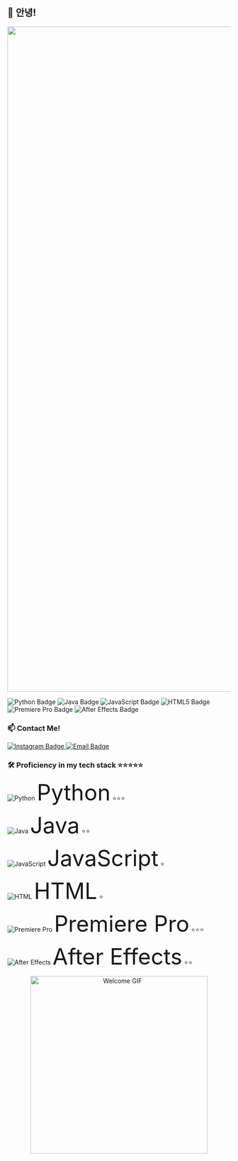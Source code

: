 ## 👋 안녕!

<p align="center">
  <img src="https://github.com/user-attachments/assets/66004437-35bf-4911-ab72-4ab9f801eec0" alt="내 프로필 대표 사진" width="1500"/>
</p>


<p align="left">
  <img src="https://img.shields.io/badge/Python-3776AB?style=for-the-badge&logo=python&logoColor=white" alt="Python Badge" />
  <img src="https://img.shields.io/badge/Java-007396?style=for-the-badge&logo=java&logoColor=white" alt="Java Badge" />
  <img src="https://img.shields.io/badge/JavaScript-F7DF1E?style=for-the-badge&logo=javascript&logoColor=black" alt="JavaScript Badge" />
  <img src="https://img.shields.io/badge/HTML5-E34F26?style=for-the-badge&logo=html5&logoColor=white" alt="HTML5 Badge" />
  <img src="https://img.shields.io/badge/Premiere_Pro-9999FF?style=for-the-badge&logo=adobe-premiere-pro&logoColor=white" alt="Premiere Pro Badge" />
  <img src="https://img.shields.io/badge/After_Effects-9999FF?style=for-the-badge&logo=adobe-after-effects&logoColor=white" alt="After Effects Badge" />
</p>


### 📫 Contact Me!

<p align="left">
  <a href="https://www.instagram.com/h.woo__03/" target="_blank">
    <img src="https://img.shields.io/badge/Instagram-E4405F?style=for-the-badge&logo=instagram&logoColor=white" alt="Instagram Badge" />
  </a>
  <a href="mailto:hwc0314@gmail.com">
    <img src="https://img.shields.io/badge/Email-0078D4?style=for-the-badge&logo=mail&logoColor=white" alt="Email Badge" />
  </a>
</p>


### 🛠️ Proficiency in my tech stack ⭐⭐⭐⭐⭐

<p align="left">
  <!-- Python -->
  <img src="https://skillicons.dev/icons?i=py" alt=" Python" /> <span style="font-size:50px;">Python</span> ⭐⭐⭐
</p>

<p align="left">
  <!-- Java -->
  <img src="https://skillicons.dev/icons?i=java" alt=" Java" /> <span style="font-size:50px;;">Java</span> ⭐⭐
</p>

<p align="left">
  <!-- JavaScript -->
  <img src="https://skillicons.dev/icons?i=js" alt=" JavaScript" /> <span style="font-size:50px;">JavaScript</span> ⭐
</p>

<p align="left">
  <!-- HTML -->
  <img src="https://skillicons.dev/icons?i=html" alt=" HTML" /> <span style="font-size:50px;">HTML</span> ⭐
</p>

<p align="left">
  <!-- Premiere Pro -->
  <img src="https://skillicons.dev/icons?i=premiere" alt=" Premiere Pro" /> <span style="font-size:50px;">Premiere Pro</span> ⭐⭐⭐
</p>

<p align="left">
  <!-- After Effects -->
  <img src="https://skillicons.dev/icons?i=aftereffects" alt=" After Effects" /> <span style="font-size:50px;">After Effects</span> ⭐⭐
</p>


<p align="center">
  <img src="https://github.com/user-attachments/assets/994341a5-b809-40fe-8569-3175408d255a" alt="Welcome GIF" width="400"/>
</p>
